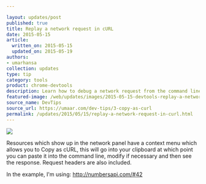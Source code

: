 ```yaml
---

layout: updates/post
published: true
title: Replay a network request in cURL
date: 2015-05-15
article:
  written_on: 2015-05-15
  updated_on: 2015-05-19
authors:
- umarhansa
collection: updates
type: tip
category: tools
product: chrome-devtools
description: Learn how to debug a network request from the command line.
featured-image: /web/updates/images/2015-05-15-devtools-replay-a-network-request-in-curl/copy-as-curl.gif
source_name: DevTips
source_url: https://umaar.com/dev-tips/3-copy-as-curl
permalink: /updates/2015/05/15/replay-a-network-request-in-curl.html
---
```

<img src="/web/updates/images/2015-05-15-devtools-replay-a-network-request-in-curl/copy-as-curl.gif">

Resources which show up in the network panel have a context menu which allows you to Copy as cURL, this will go into your clipboard at which point you can paste it into the command line, modify if necessary and then see the response. Request headers are also included.

In the example, I'm using: <a href="http://numbersapi.com/#42">http://numbersapi.com/#42</a>